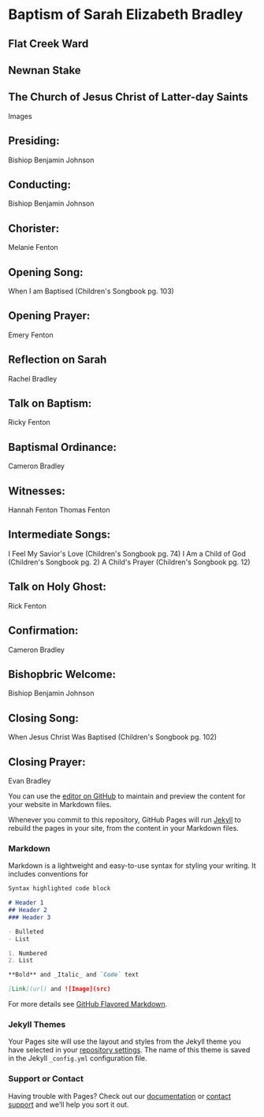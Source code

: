 # Baptism of Sarah Elizabeth Bradley
## Flat Creek Ward
## Newnan Stake
## The Church of Jesus Christ of Latter-day Saints
Images

## Presiding:
Bishiop Benjamin Johnson

## Conducting:
Bishiop Benjamin Johnson

## Chorister:
Melanie Fenton

## Opening Song:
When I am Baptised (Children's Songbook pg. 103)

## Opening Prayer:
Emery Fenton

## Reflection on Sarah
Rachel Bradley

## Talk on Baptism:
Ricky Fenton

## Baptismal Ordinance:
Cameron Bradley

## Witnesses:
Hannah Fenton
Thomas Fenton

## Intermediate Songs:
I Feel My Savior's Love (Children's Songbook pg. 74)
I Am a Child of God (Children's Songbook pg. 2)
A Child's Prayer (Children's Songbook pg. 12)

## Talk on Holy Ghost:
Rick Fenton

## Confirmation:
Cameron Bradley

## Bishopbric Welcome:
Bishiop Benjamin Johnson

## Closing Song:
When Jesus Christ Was Baptised (Children's Songbook pg. 102)

## Closing Prayer:
Evan Bradley


You can use the [editor on GitHub](https://github.com/rachfenton/rachfenton.github.io/edit/main/index.md) to maintain and preview the content for your website in Markdown files.

Whenever you commit to this repository, GitHub Pages will run [Jekyll](https://jekyllrb.com/) to rebuild the pages in your site, from the content in your Markdown files.

### Markdown

Markdown is a lightweight and easy-to-use syntax for styling your writing. It includes conventions for

```markdown
Syntax highlighted code block

# Header 1
## Header 2
### Header 3

- Bulleted
- List

1. Numbered
2. List

**Bold** and _Italic_ and `Code` text

[Link](url) and ![Image](src)
```

For more details see [GitHub Flavored Markdown](https://guides.github.com/features/mastering-markdown/).

### Jekyll Themes

Your Pages site will use the layout and styles from the Jekyll theme you have selected in your [repository settings](https://github.com/rachfenton/rachfenton.github.io/settings). The name of this theme is saved in the Jekyll `_config.yml` configuration file.

### Support or Contact

Having trouble with Pages? Check out our [documentation](https://docs.github.com/categories/github-pages-basics/) or [contact support](https://github.com/contact) and we’ll help you sort it out.
